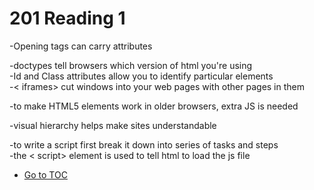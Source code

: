 # 201 Reading 1

 -Opening tags can carry attributes  

 -doctypes tell browsers which version of html you're using  
 -Id and Class attributes allow you to identify particular elements  
 -< iframes> cut windows into your web pages with other pages in them  

-to make HTML5 elements work in older browsers, extra JS is needed  

-visual hierarchy helps make sites understandable  

-to write a script first break it down into series of tasks and steps  
-the < script> element is used to tell html to load the js file  

- [Go to TOC](README.md)
